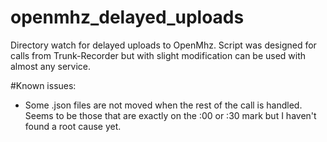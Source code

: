 # openmhz_delayed_uploads
Directory watch for delayed uploads to OpenMhz. Script was designed for calls from Trunk-Recorder but with slight modification can be used with almost any service. 


#Known issues: 
  - Some .json files are not moved when the rest of the call is handled. Seems to be those that are exactly on the :00 or :30 mark but I haven't found a root cause yet. 
